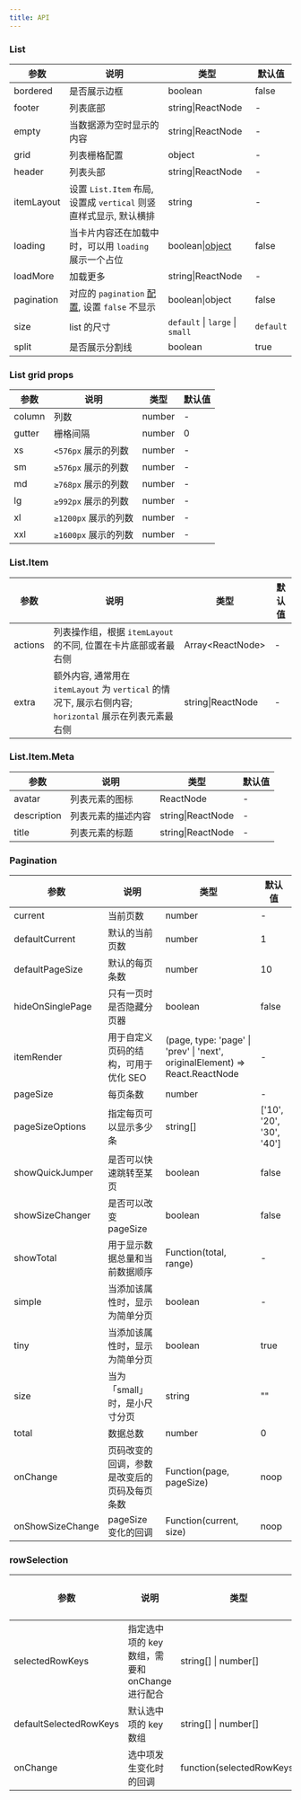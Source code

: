 ```yaml
---
title: API
---
```


### List

| 参数 | 说明 | 类型 | 默认值 |
| --- | --- | --- | --- |
| bordered | 是否展示边框 | boolean | false |
| footer | 列表底部 | string\|ReactNode | - |
| empty | 当数据源为空时显示的内容 | string\|ReactNode | - |
| grid | 列表栅格配置 | object | - |
| header | 列表头部 | string\|ReactNode | - |
| itemLayout | 设置 `List.Item` 布局, 设置成 `vertical` 则竖直样式显示, 默认横排 | string | - |
| loading | 当卡片内容还在加载中时，可以用 `loading` 展示一个占位 | boolean\|[object](/zh/procmp/feedback/spin/#API) | false |
| loadMore | 加载更多 | string\|ReactNode | - |
| pagination | 对应的 `pagination` [配置](#pagination), 设置 `false` 不显示 | boolean\|object | false |
| size | list 的尺寸 | `default` \| `large` \| `small` | `default` |
| split | 是否展示分割线 | boolean | true |

### List grid props

| 参数 | 说明 | 类型 | 默认值 |
| --- | --- | --- | --- |
| column | 列数 | number | - |
| gutter | 栅格间隔 | number | 0 |
| xs | `<576px` 展示的列数 | number | - |
| sm | `≥576px` 展示的列数 | number | - |
| md | `≥768px` 展示的列数 | number | - |
| lg | `≥992px` 展示的列数 | number | - |
| xl | `≥1200px` 展示的列数 | number | - |
| xxl | `≥1600px` 展示的列数 | number | - |

### List.Item

| 参数 | 说明 | 类型 | 默认值 |
| --- | --- | --- | --- |
| actions | 列表操作组，根据 `itemLayout` 的不同, 位置在卡片底部或者最右侧 | Array&lt;ReactNode> | - |
| extra | 额外内容, 通常用在 `itemLayout` 为 `vertical` 的情况下, 展示右侧内容; `horizontal` 展示在列表元素最右侧 | string\|ReactNode | - |

### List.Item.Meta

| 参数 | 说明 | 类型 | 默认值 |
| --- | --- | --- | --- |
| avatar | 列表元素的图标 | ReactNode | - |
| description | 列表元素的描述内容 | string\|ReactNode | - |
| title | 列表元素的标题 | string\|ReactNode | - |

### Pagination

| 参数 | 说明 | 类型 | 默认值 |
| --- | --- | --- | --- |
| current | 当前页数 | number | - |
| defaultCurrent | 默认的当前页数 | number | 1 |
| defaultPageSize | 默认的每页条数 | number | 10 |
| hideOnSinglePage | 只有一页时是否隐藏分页器 | boolean | false |
| itemRender | 用于自定义页码的结构，可用于优化 SEO | (page, type: 'page' \| 'prev' \| 'next', originalElement) => React.ReactNode | - |
| pageSize | 每页条数 | number | - |
| pageSizeOptions | 指定每页可以显示多少条 | string\[] | ['10', '20', '30', '40'] |
| showQuickJumper | 是否可以快速跳转至某页 | boolean | false |
| showSizeChanger | 是否可以改变 pageSize | boolean | false |
| showTotal | 用于显示数据总量和当前数据顺序 | Function(total, range) | - |
| simple | 当添加该属性时，显示为简单分页 | boolean | - |
| tiny | 当添加该属性时，显示为简单分页 | boolean | true |
| size | 当为「small」时，是小尺寸分页 | string | "" |
| total | 数据总数 | number | 0 |
| onChange | 页码改变的回调，参数是改变后的页码及每页条数 | Function(page, pageSize) | noop |
| onShowSizeChange | pageSize 变化的回调 | Function(current, size) | noop |

### rowSelection

| 参数 | 说明 | 类型 | 默认值 |
| --- | --- | --- | --- |
| selectedRowKeys | 指定选中项的 key 数组，需要和 onChange 进行配合 | string[] \| number[] | - |
| defaultSelectedRowKeys | 默认选中项的 key 数组 | string[] \| number[] | |
| onChange | 选中项发生变化时的回调 | function(selectedRowKeys) | - |
